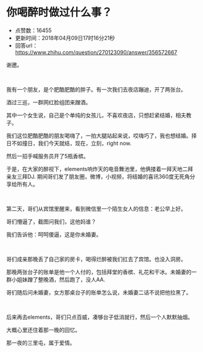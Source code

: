 # 你喝醉时做过什么事？
- 点赞数：16455
- 更新时间：2018年04月09日17时16分21秒
- 回答url：https://www.zhihu.com/question/270123090/answer/356572667
<body>
 <p data-pid="69x-V7Ev">谢邀。</p>
 <p class="ztext-empty-paragraph"><br></p>
 <p data-pid="kQQC56MX">我有一个朋友，是个肥酷肥酷的胖子。有一次我们去夜店蹦迪，开了两张台。</p>
 <p data-pid="NC6eI541">酒过三巡，一群网红脸组团来蹭酒。</p>
 <p data-pid="S8dtC7Lj">其中一个女生说，自己是个单纯的女孩儿，不喜欢夜店，只想赶紧结婚，相夫教子。</p>
 <p data-pid="b4utKC6a">我们这位肥酷肥酷的朋友喝嗨了，一拍大腿站起来说，哎嗨巧了，我也想结婚。择日不如撞日，我们今天就结，现在，立刻，right now.</p>
 <p data-pid="5NcqHLFX">然后一招手喊服务员开了5瓶香槟。</p>
 <p data-pid="-RgUbMtI">于是，在大家的醉视下，elements响炸天的电音舞池里，他俩搂着一拜天地二拜亲友三拜DJ. 期间哥们发了朋友圈，微博，小视频，将结婚的喜讯360度无死角分享给所有人。</p>
 <p class="ztext-empty-paragraph"><br></p>
 <p data-pid="3rw5Qo1Q">第二天，哥们从宾馆里醒来，看到微信里一个陌生女人的信息：老公早上好。</p>
 <p data-pid="pQImlF7V">哥们懵逼了，截图问我们，这他妈谁？</p>
 <p data-pid="YOwNpjMd">我们告诉他：呵呵傻逼，这是你未婚妻。</p>
 <p class="ztext-empty-paragraph"><br></p>
 <p data-pid="LqpYOOWY">哥们成亲那晚丢了自己家的房卡，喝得烂醉被我们扛去了宾馆。也没入洞房。</p>
 <p data-pid="62GmIiAl">那晚两张台子的账单是他一个人付的，包括拜堂的香槟、礼花和干冰。未婚妻的一群小姐妹蹭了整晚酒，然后跑了，没人AA.</p>
 <p data-pid="4n8784Ak">哥们随后问未婚妻，女方那桌台子的账单怎么说，未婚妻二话不说把他拉黑了。</p>
 <p class="ztext-empty-paragraph"><br></p>
 <p data-pid="y9MB-TK3">后来再去elements，哥们只点百威，凑够台子低消就行，然后一个人默默抽烟。</p>
 <p data-pid="tp40cc-Q">大概心里还住着那一晚的回忆。</p>
 <p data-pid="a85K3Ov1">那一夜的三里屯，属于爱情。</p>
</body>